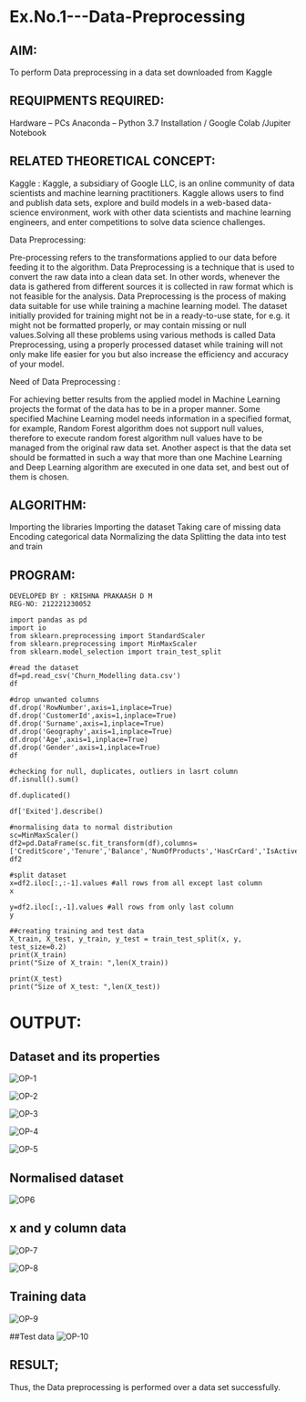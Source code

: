 # Ex.No.1---Data-Preprocessing
## AIM:

To perform Data preprocessing in a data set downloaded from Kaggle

## REQUIPMENTS REQUIRED:
Hardware – PCs
Anaconda – Python 3.7 Installation / Google Colab /Jupiter Notebook

## RELATED THEORETICAL CONCEPT:

Kaggle :
Kaggle, a subsidiary of Google LLC, is an online community of data scientists and machine learning practitioners. Kaggle allows users to find and publish data sets, explore and build models in a web-based data-science environment, work with other data scientists and machine learning engineers, and enter competitions to solve data science challenges.

Data Preprocessing:

Pre-processing refers to the transformations applied to our data before feeding it to the algorithm. Data Preprocessing is a technique that is used to convert the raw data into a clean data set. In other words, whenever the data is gathered from different sources it is collected in raw format which is not feasible for the analysis.
Data Preprocessing is the process of making data suitable for use while training a machine learning model. The dataset initially provided for training might not be in a ready-to-use state, for e.g. it might not be formatted properly, or may contain missing or null values.Solving all these problems using various methods is called Data Preprocessing, using a properly processed dataset while training will not only make life easier for you but also increase the efficiency and accuracy of your model.

Need of Data Preprocessing :

For achieving better results from the applied model in Machine Learning projects the format of the data has to be in a proper manner. Some specified Machine Learning model needs information in a specified format, for example, Random Forest algorithm does not support null values, therefore to execute random forest algorithm null values have to be managed from the original raw data set.
Another aspect is that the data set should be formatted in such a way that more than one Machine Learning and Deep Learning algorithm are executed in one data set, and best out of them is chosen.


## ALGORITHM:
Importing the libraries
Importing the dataset
Taking care of missing data
Encoding categorical data
Normalizing the data
Splitting the data into test and train

## PROGRAM:
```
DEVELOPED BY : KRISHNA PRAKAASH D M 
REG-NO: 212221230052
```


```
import pandas as pd
import io
from sklearn.preprocessing import StandardScaler
from sklearn.preprocessing import MinMaxScaler
from sklearn.model_selection import train_test_split
```

```
#read the dataset
df=pd.read_csv('Churn_Modelling data.csv')
df
```

```
#drop unwanted columns
df.drop('RowNumber',axis=1,inplace=True)
df.drop('CustomerId',axis=1,inplace=True)
df.drop('Surname',axis=1,inplace=True)
df.drop('Geography',axis=1,inplace=True)
df.drop('Age',axis=1,inplace=True)
df.drop('Gender',axis=1,inplace=True)
df
```

```
#checking for null, duplicates, outliers in lasrt column
df.isnull().sum()

df.duplicated()

df['Exited'].describe()
```


```
#normalising data to normal distribution
sc=MinMaxScaler()
df2=pd.DataFrame(sc.fit_transform(df),columns=['CreditScore','Tenure','Balance','NumOfProducts','HasCrCard','IsActiveMember','EstimatedSalary','Exited'])
df2
```

```
#split dataset
x=df2.iloc[:,:-1].values #all rows from all except last column
x
```

```
y=df2.iloc[:,-1].values #all rows from only last column
y
```

```
##creating training and test data
X_train, X_test, y_train, y_test = train_test_split(x, y, test_size=0.2)
print(X_train)
print("Size of X_train: ",len(X_train))

```

```
print(X_test)
print("Size of X_test: ",len(X_test))

```


# OUTPUT:

## Dataset and its properties
![OP-1](IMG-1.PNG)

![OP-2](IMG-2.PNG)

![OP-3](IMG-3.PNG)

![OP-4](IMG-4.PNG)

![OP-5](IMG-5.PNG)

## Normalised dataset
![OP6](IMG-6.PNG)


## x and y column data
![OP-7](IMG-7.PNG)

![OP-8](IMG-8.PNG)

## Training data
![OP-9](IMG-9.PNG)

##Test data
![OP-10](IMG-10.PNG)

## RESULT;
Thus, the Data preprocessing is performed over a data set successfully.
